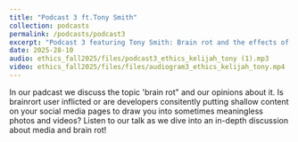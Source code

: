 ```yaml
---
title: "Podcast 3 ft.Tony Smith"
collection: podcasts
permalink: /podcasts/podcast3
excerpt: "Podcast 3 featuring Tony Smith: Brain rot and the effects of shallow content. Are we to blame the user or the developers. "
date: 2025-28-10
audio: ethics_fall2025/files/podcast3_ethics_kelijah_tony (1).mp3
video: ethics_fall2025/files/files/audiogram3_ethics_kelijah_tony.mp4
---
```

In our padcast we discuss the topic 'brain rot" and our opinions about it. Is brainrort user inflicted or are developers consitently putting shallow content on your social media pages to draw you into sometimes meaningless photos and videos? Listen to our talk as we dive into an in-depth discussion about media and brain rot! 